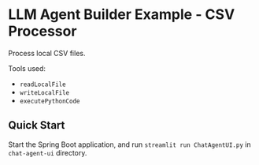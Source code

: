 # LLM Agent Builder Example - CSV Processor

Process local CSV files.

Tools used:

* `readLocalFile`
* `writeLocalFile`
* `executePythonCode`

## Quick Start

Start the Spring Boot application, and run `streamlit run ChatAgentUI.py`
in `chat-agent-ui` directory.
